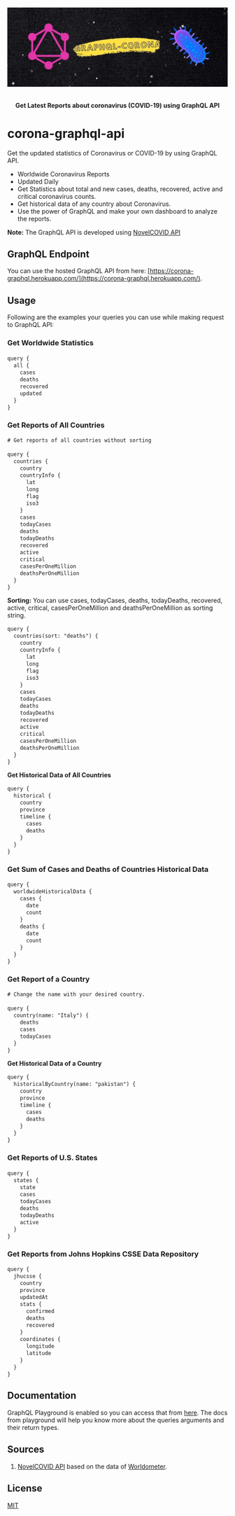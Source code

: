 <h4 align="center">
    <a href="https://github.com/bilalajanjua/corona-graphql-api">
      <img src="https://github.com/bilalajanjua/corona-graphql-api/raw/master/.github/logo.jpg" alt="corona-graphql-api" />
    </a>
    <br>
    <br>

Get Latest Reports about coronavirus (COVID-19) using GraphQL API

</h4>

# corona-graphql-api

Get the updated statistics of Coronavirus or COVID-19 by using GraphQL API.

- Worldwide Coronavirus Reports
- Updated Daily
- Get Statistics about total and new cases, deaths, recovered, active and critical coronavirus counts.
- Get historical data of any country about Coronavirus.
- Use the power of GraphQL and make your own dashboard to analyze the reports.

**Note:** The GraphQL API is developed using [NovelCOVID API](https://github.com/NovelCOVID/API/)

## GraphQL Endpoint

You can use the hosted GraphQL API from here: [https://corona-graphql.herokuapp.com/](https://corona-graphql.herokuapp.com/).

## Usage

Following are the examples your queries you can use while making request to GraphQL API:

### Get Worldwide Statistics

```
query {
  all {
    cases
    deaths
    recovered
    updated
  }
}
```

### Get Reports of All Countries

```
# Get reports of all countries without sorting

query {
  countries {
    country
    countryInfo {
      lat
      long
      flag
      iso3
    }
    cases
    todayCases
    deaths
    todayDeaths
    recovered
    active
    critical
    casesPerOneMillion
    deathsPerOneMillion
  }
}
```

**Sorting:** You can use cases, todayCases, deaths, todayDeaths, recovered, active, critical, casesPerOneMillion and deathsPerOneMillion as sorting string.

```
query {
  countries(sort: "deaths") {
    country
    countryInfo {
      lat
      long
      flag
      iso3
    }
    cases
    todayCases
    deaths
    todayDeaths
    recovered
    active
    critical
    casesPerOneMillion
    deathsPerOneMillion
  }
}
```

**Get Historical Data of All Countries**

```
query {
  historical {
    country
    province
    timeline {
      cases
      deaths
    }
  }
}
```

### Get Sum of Cases and Deaths of Countries Historical Data

```
query {
  worldwideHistoricalData {
    cases {
      date
      count
    }
    deaths {
      date
      count
    }
  }
}

```

### Get Report of a Country

```
# Change the name with your desired country.

query {
  country(name: "Italy") {
    deaths
    cases
    todayCases
  }
}
```

**Get Historical Data of a Country**

```
query {
  historicalByCountry(name: "pakistan") {
    country
    province
    timeline {
      cases
      deaths
    }
  }
}
```

### Get Reports of U.S. States

```
query {
  states {
    state
    cases
    todayCases
    deaths
    todayDeaths
    active
  }
}
```

### Get Reports from Johns Hopkins CSSE Data Repository

```
query {
  jhucsse {
    country
    province
    updatedAt
    stats {
      confirmed
      deaths
      recovered
    }
    coordinates {
      longitude
      latitude
    }
  }
}
```

## Documentation

GraphQL Playground is enabled so you can access that from [here](https://corona-graphql.herokuapp.com/). The docs from playground will help you know more about the queries arguments and their return types.

## Sources

1. [NovelCOVID API](https://github.com/NovelCOVID/API/) based on the data of [Worldometer](https://www.worldometers.info/coronavirus/).

## License

[MIT](https://choosealicense.com/licenses/mit/)

